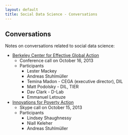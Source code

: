 ```yaml
---
layout: default
title: Social Data Science - Conversations
---
```

Conversations
--------------------------------

Notes on conversations related to social data science:

- [Berkeley Center for Effective Global Action](https://workflowy.com/shared/9efc1554-b705-1e27-05bd-a0078681945e/)
    - Conference call on October 16, 2013
    - Participants
        - Lester Mackey
        - Andreas Stuhlm&uuml;ller
        - Temina Madon - CEGA (executive director), DIL
        - Matt Podolsky - DIL, TIER
        - Dav Clark - D-Lab
        - Emmanuel Letouze
- [Innovations for Poverty Action](https://workflowy.com/shared/a40179f5-5245-d7ed-9b5d-e889f77c699e/)
    - Skype call on October 15, 2013
    - Participants
        - Lindsey Shaughnessy
        - Niall Keleher
        - Andreas Stuhlm&uuml;ller        

